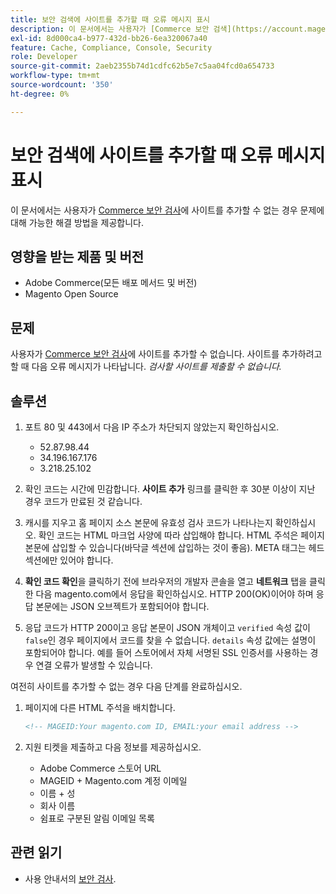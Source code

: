 ```yaml
---
title: 보안 검색에 사이트를 추가할 때 오류 메시지 표시
description: 이 문서에서는 사용자가 [Commerce 보안 검색](https://account.magento.com/scanner/dashboard/)에 사이트를 추가할 수 없는 경우에 발생하는 문제에 대해 가능한 해결 방법을 제공합니다.
exl-id: 8d000ca4-b977-432d-bb26-6ea320067a40
feature: Cache, Compliance, Console, Security
role: Developer
source-git-commit: 2aeb2355b74d1cdfc62b5e7c5aa04fcd0a654733
workflow-type: tm+mt
source-wordcount: '350'
ht-degree: 0%

---
```


# 보안 검색에 사이트를 추가할 때 오류 메시지 표시

이 문서에서는 사용자가 [Commerce 보안 검사](https://account.magento.com/scanner/dashboard/)에 사이트를 추가할 수 없는 경우 문제에 대해 가능한 해결 방법을 제공합니다.

## 영향을 받는 제품 및 버전

* Adobe Commerce(모든 배포 메서드 및 버전)
* Magento Open Source

## 문제

사용자가 [Commerce 보안 검사](https://account.magento.com/scanner/dashboard/)에 사이트를 추가할 수 없습니다. 사이트를 추가하려고 할 때 다음 오류 메시지가 나타납니다. *검사할 사이트를 제출할 수 없습니다.*

## 솔루션

1. 포트 80 및 443에서 다음 IP 주소가 차단되지 않았는지 확인하십시오.
   * 52.87.98.44
   * 34.196.167.176
   * 3.218.25.102

1. 확인 코드는 시간에 민감합니다. **사이트 추가** 링크를 클릭한 후 30분 이상이 지난 경우 코드가 만료된 것 같습니다.
1. 캐시를 지우고 홈 페이지 소스 본문에 유효성 검사 코드가 나타나는지 확인하십시오. 확인 코드는 HTML 마크업 사양에 따라 삽입해야 합니다. HTML 주석은 페이지 본문에 삽입할 수 있습니다(바닥글 섹션에 삽입하는 것이 좋음). META 태그는 헤드 섹션에만 있어야 합니다.
1. **확인 코드 확인**&#x200B;을 클릭하기 전에 브라우저의 개발자 콘솔을 열고 **네트워크** 탭을 클릭한 다음 magento.com에서 응답을 확인하십시오. HTTP 200(OK)이어야 하며 응답 본문에는 JSON 오브젝트가 포함되어야 합니다.
1. 응답 코드가 HTTP 200이고 응답 본문이 JSON 개체이고 `verified` 속성 값이 `false`인 경우 페이지에서 코드를 찾을 수 없습니다. `details` 속성 값에는 설명이 포함되어야 합니다. 예를 들어 스토어에서 자체 서명된 SSL 인증서를 사용하는 경우 연결 오류가 발생할 수 있습니다.

여전히 사이트를 추가할 수 없는 경우 다음 단계를 완료하십시오.

1. 페이지에 다른 HTML 주석을 배치합니다.

   ```HTML
   <!-- MAGEID:Your magento.com ID, EMAIL:your email address -->
   ```

1. 지원 티켓을 제출하고 다음 정보를 제공하십시오.
   * Adobe Commerce 스토어 URL
   * MAGEID + Magento.com 계정 이메일
   * 이름 + 성
   * 회사 이름
   * 쉼표로 구분된 알림 이메일 목록

## 관련 읽기

* 사용 안내서의 [보안 검사](https://experienceleague.adobe.com/ko/docs/commerce-admin/systems/security/security-scan).
